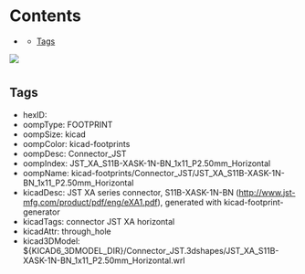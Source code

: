 



Contents
========

* [](#)
	* [Tags](#tags)
  
![][im]
# 

## Tags

- hexID: 
- oompType: FOOTPRINT
- oompSize: kicad
- oompColor: kicad-footprints
- oompDesc: Connector_JST
- oompIndex: JST_XA_S11B-XASK-1N-BN_1x11_P2.50mm_Horizontal
- oompName: kicad-footprints/Connector_JST/JST_XA_S11B-XASK-1N-BN_1x11_P2.50mm_Horizontal
- kicadDesc: JST XA series connector, S11B-XASK-1N-BN (http://www.jst-mfg.com/product/pdf/eng/eXA1.pdf), generated with kicad-footprint-generator
- kicadTags: connector JST XA horizontal
- kicadAttr: through_hole
- kicad3DModel: ${KICAD6_3DMODEL_DIR}/Connector_JST.3dshapes/JST_XA_S11B-XASK-1N-BN_1x11_P2.50mm_Horizontal.wrl



[im]: image.png
